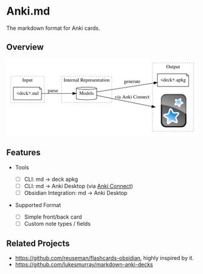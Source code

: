 # Anki.md

The markdown format for Anki cards.

## Overview

![Overview Forward](docs/overview.png)

## Features

- Tools

  - [ ] CLI: md -> deck apkg
  - [ ] CLI: md -> Anki Desktop (via [Anki Connect](https://ankiweb.net/shared/info/2055492159))
  - [ ] Obsidian Integration: md -> Anki Desktop

- Supported Format
  - [ ] Simple front/back card
  - [ ] Custom note types / fields

## Related Projects

- https://github.com/reuseman/flashcards-obsidian, highly inspired by it.
- https://github.com/lukesmurray/markdown-anki-decks
